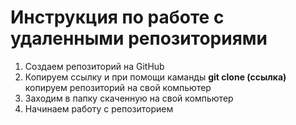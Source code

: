 # Инструкция по работе с удаленными репозиториями

1. Создаем репозиторий на GitHub
2. Копируем ссылку и при помощи каманды **git clone (ссылка)**  копируем репозиторий на свой компьютер
3. Заходим в папку скаченную на свой компьютер
4. Начинаем работу с репозиторием